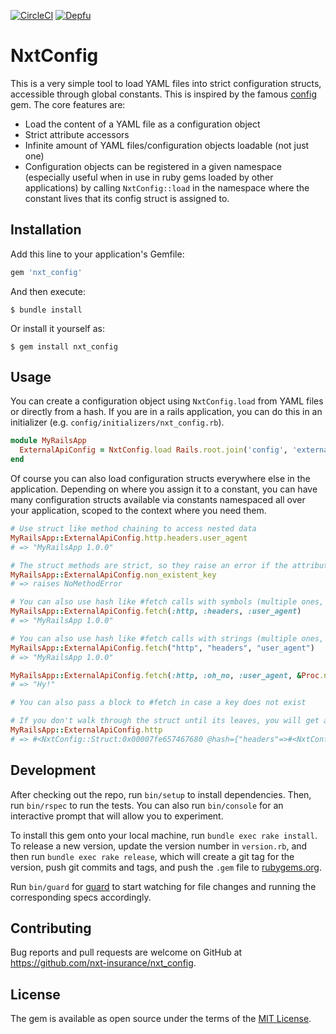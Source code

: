 [![CircleCI](https://circleci.com/gh/nxt-insurance/nxt_config.svg?style=svg)](https://circleci.com/gh/nxt-insurance/nxt_config) [![Depfu](https://badges.depfu.com/badges/55572b7950c22f7f472a0adbf81b2ea4/count.svg)](https://depfu.com/github/nxt-insurance/nxt_config?project_id=10455)

# NxtConfig

This is a very simple tool to load YAML files into strict configuration structs, accessible through global constants. This is inspired by the famous [config](https://github.com/railsconfig/config) gem. The core features are:

* Load the content of a YAML file as a configuration object
* Strict attribute accessors
* Infinite amount of YAML files/configuration objects loadable (not just one)
* Configuration objects can be registered in a given namespace (especially useful when in use in ruby gems loaded by other applications) by calling `NxtConfig::load` in the namespace where the constant lives that its config struct is assigned to.

## Installation

Add this line to your application's Gemfile:

```ruby
gem 'nxt_config'
```

And then execute:

    $ bundle install

Or install it yourself as:

    $ gem install nxt_config

## Usage

You can create a configuration object using `NxtConfig.load` from YAML files or directly from a hash. 
If you are in a rails application, you can do this in an initializer (e.g. `config/initializers/nxt_config.rb`).

```ruby
module MyRailsApp
  ExternalApiConfig = NxtConfig.load Rails.root.join('config', 'external_api.yml.erb')
end
```

Of course you can also load configuration structs everywhere else in the application. 
Depending on where you assign it to a constant, you can have many configuration structs available via constants namespaced all over your application, 
scoped to the context where you need them.

```ruby
# Use struct like method chaining to access nested data
MyRailsApp::ExternalApiConfig.http.headers.user_agent
# => "MyRailsApp 1.0.0"

# The struct methods are strict, so they raise an error if the attribute does not exist
MyRailsApp::ExternalApiConfig.non_existent_key
# => raises NoMethodError

# You can also use hash like #fetch calls with symbols (multiple ones, like with Hash#dig)
MyRailsApp::ExternalApiConfig.fetch(:http, :headers, :user_agent)
# => "MyRailsApp 1.0.0"

# You can also use hash like #fetch calls with strings (multiple ones, like with Hash#dig)
MyRailsApp::ExternalApiConfig.fetch("http", "headers", "user_agent")
# => "MyRailsApp 1.0.0"

MyRailsApp::ExternalApiConfig.fetch(:http, :oh_no, :user_agent, &Proc.new { 'Hy!' })
# => "Hy!"

# You can also pass a block to #fetch in case a key does not exist

# If you don't walk through the struct until its leaves, you will get a sub struct
MyRailsApp::ExternalApiConfig.http
# => #<NxtConfig::Struct:0x00007fe657467680 @hash={"headers"=>#<NxtConfig::Struct:0x00007fe657467518 @hash={"user_agent"=>"my cool app", "api_key"=>"secret123"}>}>
```

## Development

After checking out the repo, run `bin/setup` to install dependencies. Then, run `bin/rspec` to run the tests. You can also run `bin/console` for an interactive prompt that will allow you to experiment.

To install this gem onto your local machine, run `bundle exec rake install`. To release a new version, update the version number in `version.rb`, and then run `bundle exec rake release`, which will create a git tag for the version, push git commits and tags, and push the `.gem` file to [rubygems.org](https://rubygems.org).

Run `bin/guard` for [guard](https://github.com/guard/guard) to start watching for file changes and running the corresponding specs accordingly.

## Contributing

Bug reports and pull requests are welcome on GitHub at https://github.com/nxt-insurance/nxt_config.


## License

The gem is available as open source under the terms of the [MIT License](https://opensource.org/licenses/MIT).
